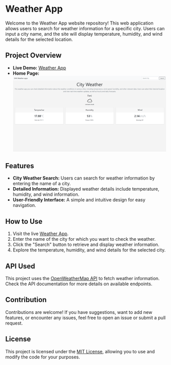 # Weather App

Welcome to the Weather App website repository! This web application allows users to search for weather information for a specific city. Users can input a city name, and the site will display temperature, humidity, and wind details for the selected location.

## Project Overview

- **Live Demo:** [Weather App](https://nakib00.github.io/weather-api-call/)
- **Home Page:**
  ![Home Page](https://github.com/Nakib00/weather-api-call/blob/main/screencapture-nakib00-github-io-weather-api-call-2024-01-25-00_48_42.png?raw=true)

## Features

- **City Weather Search:** Users can search for weather information by entering the name of a city.
- **Detailed Information:** Displayed weather details include temperature, humidity, and wind information.
- **User-Friendly Interface:** A simple and intuitive design for easy navigation.

## How to Use

1. Visit the live [Weather App](https://nakib00.github.io/weather-api-call/).
2. Enter the name of the city for which you want to check the weather.
3. Click the "Search" button to retrieve and display weather information.
4. Explore the temperature, humidity, and wind details for the selected city.

## API Used

This project uses the [OpenWeatherMap API](https://openweathermap.org/api) to fetch weather information. Check the API documentation for more details on available endpoints.

## Contribution

Contributions are welcome! If you have suggestions, want to add new features, or encounter any issues, feel free to open an issue or submit a pull request.

## License

This project is licensed under the [MIT License](LICENSE), allowing you to use and modify the code for your purposes.

